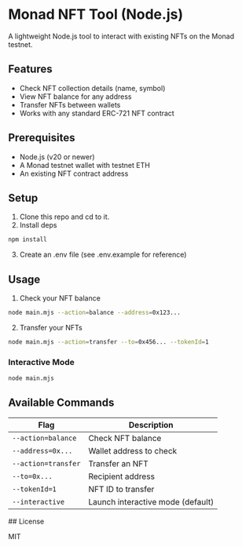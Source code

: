 # Monad NFT Tool (Node.js)

A lightweight Node.js tool to interact with existing NFTs on the Monad testnet.

## Features
- Check NFT collection details (name, symbol)
- View NFT balance for any address
- Transfer NFTs between wallets
- Works with any standard ERC-721 NFT contract

## Prerequisites
- Node.js (v20 or newer)
- A Monad testnet wallet with testnet ETH
- An existing NFT contract address

## Setup

1. Clone this repo and cd to it.
2. Install deps

```bash 
npm install

```
3. Create an .env file (see .env.example for reference)

## Usage

1. Check your NFT balance

```sh
node main.mjs --action=balance --address=0x123...
```


2. Transfer your NFTs

```sh
node main.mjs --action=transfer --to=0x456... --tokenId=1

```

### Interactive Mode

```sh
node main.mjs
```

## Available Commands

|Flag                     |Description                          |
|--------------------------|--------------------------------------|
| `--action=balance`       | Check NFT balance                    |
| `--address=0x...`        | Wallet address to check              |
| `--action=transfer`      | Transfer an NFT                      |
| `--to=0x...`             | Recipient address                    |
| `--tokenId=1`            | NFT ID to transfer                   |
| `--interactive`          | Launch interactive mode (default)    |

## License

MIT